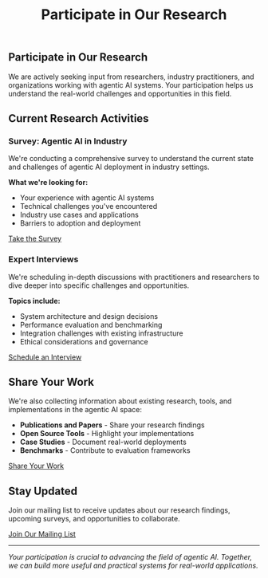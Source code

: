 ﻿---
title: "Participate in Our Research"
layout: single
permalink: /surveys/
---

## Participate in Our Research

We are actively seeking input from researchers, industry practitioners, and organizations working with agentic AI systems. Your participation helps us understand the real-world challenges and opportunities in this field.

## Current Research Activities

### Survey: Agentic AI in Industry
We're conducting a comprehensive survey to understand the current state and challenges of agentic AI deployment in industry settings.

**What we're looking for:**
- Your experience with agentic AI systems
- Technical challenges you've encountered
- Industry use cases and applications
- Barriers to adoption and deployment

<a href="https://example.com/survey" class="btn btn--primary">Take the Survey</a>

### Expert Interviews
We're scheduling in-depth discussions with practitioners and researchers to dive deeper into specific challenges and opportunities.

**Topics include:**
- System architecture and design decisions
- Performance evaluation and benchmarking
- Integration challenges with existing infrastructure
- Ethical considerations and governance

<a href="mailto:research@example.com" class="btn btn--success">Schedule an Interview</a>

## Share Your Work

We're also collecting information about existing research, tools, and implementations in the agentic AI space:

- **Publications and Papers** - Share your research findings
- **Open Source Tools** - Highlight your implementations
- **Case Studies** - Document real-world deployments
- **Benchmarks** - Contribute to evaluation frameworks

<a href="mailto:research@example.com" class="btn btn--primary">Share Your Work</a>

## Stay Updated

Join our mailing list to receive updates about our research findings, upcoming surveys, and opportunities to collaborate.

<a href="mailto:research@example.com" class="btn btn--success">Join Our Mailing List</a>

---

*Your participation is crucial to advancing the field of agentic AI. Together, we can build more useful and practical systems for real-world applications.*
